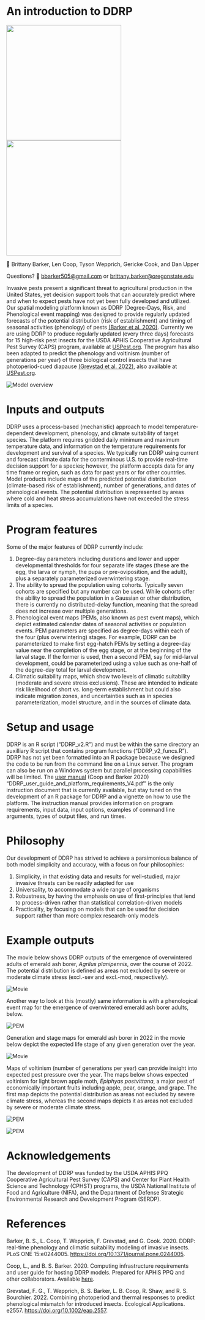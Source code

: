 # An introduction to DDRP

<img src="https://github.com/bbarker505/ddrp_v2/blob/master/images/DDRP_logo2.png" width="300"/> <img src="https://github.com/bbarker505/ddrp_v2/blob/master/images/OSU_IPMC_horizontal_2C_O_over_B.png" width="300"/> 

👥 Brittany Barker, Len Coop, Tyson Wepprich, Gericke Cook, and Dan Upper  

Questions? 📧 bbarker505@gmail.com or brittany.barker@oregonstate.edu  

Invasive pests present a significant threat to agricultural production
in the United States, yet decision support tools that can accurately
predict where and when to expect pests have not yet been fully developed
and utilized. Our spatial modeling platform known as DDRP (Degree-Days,
Risk, and Phenological event mapping) was designed to provide regularly
updated forecasts of the potential distribution (risk of establishment)
and timing of seasonal activities (phenology) of pests [(Barker et
al. 2020)](https://doi.org/10.1371/journal.pone.0244005). Currently we
are using DDRP to produce regularly updated (every three days) forecasts
for 15 high-risk pest insects for the USDA APHIS Cooperative
Agricultural Pest Survey (CAPS) program, available at
[USPest.org](http://uspest.org/CAPS). The program has also been adapted
to predict the phenology and voltinism (number of generations per year)
of three biological control insects that have photoperiod-cued diapause
[(Grevstad et al. 2022)](https://doi.org/10.1002/eap.2557), also available at
[USPest.org](http://uspest.org/dd/dodmaps).

![Model
overview](https://github.com/bbarker505/ddrp_v2/blob/master/images/model_overview.png?raw=true)

# Inputs and outputs

DDRP uses a process-based (mechanistic) approach to model
temperature-dependent development, phenology, and climate suitability of
target species. The platform requires gridded daily minimum and maximum
temperature data, and information on the temperature requirements for
development and survival of a species. We typically run DDRP using
current and forecast climate data for the conterminous U.S. to provide
real-time decision support for a species; however, the platform accepts
data for any time frame or region, such as data for past years or for
other countries. Model products include maps of the predicted potential
distribution (climate-based risk of establishment), number of
generations, and dates of phenological events. The potential
distribution is represented by areas where cold and heat stress
accumulations have not exceeded the stress limits of a species.

# Program features

Some of the major features of DDRP currently include:  
1) Degree-day parameters including durations and lower and upper
developmental thresholds for four separate life stages (these are the
egg, the larva or nymph, the pupa or pre-oviposition, and the adult),
plus a separately parameterized overwintering stage.  
2) The ability to spread the population using cohorts. Typically seven
cohorts are specified but any number can be used. While cohorts offer
the ability to spread the population in a Gaussian or other
distribution, there is currently no distributed-delay function, meaning
that the spread does not increase over multiple generations.  
3) Phenological event maps (PEMs, also known as pest event maps), which
depict estimated calendar dates of seasonal activities or population
events. PEM parameters are specified as degree-days within each of the
four (plus overwintering) stages. For example, DDRP can be parameterized
to make first egg-hatch PEMs by setting a degree-day value near the
completion of the egg stage, or at the beginning of the larval stage. If
the former is used, then a second PEM, say for mid-larval development,
could be parameterized using a value such as one-half of the degree-day
total for larval development.  
4) Climatic suitability maps, which show two levels of climatic
suitability (moderate and severe stress exclusions). These are intended
to indicate risk likelihood of short vs. long-term establishment but
could also indicate migration zones, and uncertainties such as in
species parameterization, model structure, and in the sources of climate
data.

# Setup and usage

DDRP is an R script (“DDRP\_v2.R”) and must be within the same directory
an auxilliary R script that contains program functions
(“DDRP\_v2\_funcs.R”). DDRP has not yet been formatted into an R package
because we designed the code to be run from the command line on a Linux
server. The program can also be run on a Windows system but parallel
processing capabilities will be limited. The [user
manual](https://github.com/bbarker505/ddrp_v2/blob/master/DDRP_user_guide_and_platform_requirements_V4.pdf)
(Coop and Barker 2020)
“DDRP\_user\_guide\_and\_platform\_requirements\_V4.pdf” is the only
instruction document that is currently available, but stay tuned on the
development of an R package for DDRP and a vignette on how to use the
platform. The instruction manual provides information on program
requirements, input data, input options, examples of command line
arguments, types of output files, and run times.

# Philosophy

Our development of DDRP has strived to achieve a parsimonious balance of
both model simplicity and accuracy, with a focus on four philosophies:  
1) Simplicity, in that existing data and results for well-studied, major
invasive threats can be readily adapted for use  
2) Universality, to accommodate a wide range of organisms  
3) Robustness, by having the emphasis on use of first-principles that
lend to process-driven rather than statistical correlation-driven
models  
4) Practicality, by focusing on models that can be used for decision
support rather than more complex research-only models

# Example outputs

The movie below shows DDRP outputs of the emergence of overwintered
adults of emerald ash borer, *Agrilus planipennis*, over the course of 2022. The potential distribution is defined as areas not excluded by severe or moderate climate stress (excl.-sev and excl.-mod, respectively). 

![Movie](https://github.com/bbarker505/ddrp_v2/blob/master/images/EAB_2022_Adults.png)

Another way to look at this (mostly) same information is with a
phenological event map for the emergence of overwintered emerald ash borer adults, below.  

![PEM](https://github.com/bbarker505/ddrp_v2/blob/master/images/EAB_Avg_PEMp0Excl2_20221231.png)

Generation and stage maps for emerald ash borer in 2022 in the movie below depict the expected life stage of any given generation over the year.  

![Movie](https://github.com/bbarker505/ddrp_v2/blob/master/images/EAB_2022_StageCount.png)

Maps of voltinism (number of generations per year) can provide insight into expected pest pressure over the year. The maps below shows expected voltinism for light brown apple moth, *Epiphyas postvittana*, a major pest of economically important fruits including apple, pear, orange, and grape. The first map depicts the potential distribution as areas not excluded by severe climate stress, whereas the second maps depicts it as areas not excluded by severe or moderate climate stress.

![PEM](https://github.com/bbarker505/ddrp_v2/blob/master/images/LBAM_NumGen_Excl1_20221231.png?raw=TRUE)

![PEM](https://github.com/bbarker505/ddrp_v2/blob/master/images/LBAM_NumGen_Excl2_20221231.png?raw=TRUE)

# Acknowledgements

The development of DDRP was funded by the USDA APHIS PPQ Cooperative
Agricultural Pest Survey (CAPS) and Center for Plant Health Science and
Technology (CPHST) programs, the USDA National Institute of Food and
Agriculture (NIFA), and the Department of Defense Strategic
Environmental Research and Development Program (SERDP).

# References

Barker, B. S., L. Coop, T. Wepprich, F. Grevstad, and G. Cook. 2020.
DDRP: real-time phenology and climatic suitability modeling of invasive
insects. PLoS ONE 15:e0244005.
<https://doi.org/10.1371/journal.pone.0244005>.

Coop, L., and B. S. Barker. 2020. Computing infrastructure requirements
and user guide for hosting DDRP models. Prepared for APHIS PPQ and other
collaborators. Available
[here](https://github.com/bbarker505/ddrp_v2/blob/master/DDRP_user_guide_and_platform_requirements_V4.pdf).

Grevstad, F. G., T. Wepprich, B. S. Barker, L. B. Coop, R. Shaw, and R.
S. Bourchier. 2022. Combining photoperiod and thermal responses to
predict phenological mismatch for introduced insects. Ecological
Applications. e2557. <https://doi.org/10.1002/eap.2557>.
